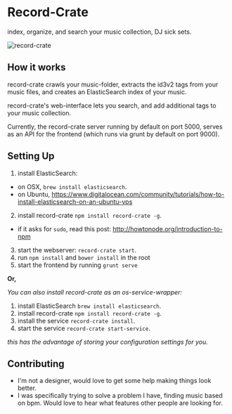 # Record-Crate

index, organize, and search your music collection, DJ sick sets.

![record-crate](https://github.com/bcoe/record-crate/raw/master/assets/images/record-crate.png "record-crate")

## How it works

record-crate crawls your music-folder, extracts the id3v2 tags from your
music files, and creates an ElasticSearch index of your music.

record-crate's web-interface lets you search, and add additional tags to
your music collection.

Currently, the record-crate server running by default on port 5000, serves as an API for the frontend (which runs via grunt by default on port 9000).

## Setting Up

1. install ElasticSearch:
  * on OSX,  `brew install elasticsearch`.
  * on Ubuntu, https://www.digitalocean.com/community/tutorials/how-to-install-elasticsearch-on-an-ubuntu-vps
2. install record-crate `npm install record-crate -g`.
  * if it asks for `sudo`, read this post: http://howtonode.org/introduction-to-npm
3. start the webserver: `record-crate start`.
4. run `npm install` and `bower install` in the root
5. start the frontend by running `grunt serve`

**Or,**

_You can also install record-crate as an os-service-wrapper:_

1. install ElasticSearch `brew install elasticsearch`.
2. install record-crate `npm install record-crate -g`.
3. install the service `record-crate install`.
4. start the service `record-crate start-service`.

_this has the advantage of storing your configuration settings for you._

## Contributing

* I'm not a designer, would love to get some help making things look better.
* I was specifically trying to solve a problem I have, finding music based
  on bpm. Would love to hear what features other people are looking for.
